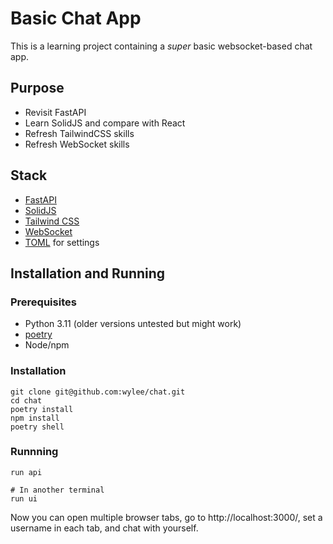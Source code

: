 # Basic Chat App

This is a learning project containing a _super_ basic websocket-based
chat app.

## Purpose

- Revisit FastAPI
- Learn SolidJS and compare with React
- Refresh TailwindCSS skills
- Refresh WebSocket skills

## Stack

- [FastAPI](https://fastapi.tiangolo.com/)
- [SolidJS](https://www.solidjs.com/)
- [Tailwind CSS](https://tailwindcss.com/)
- [WebSocket](https://developer.mozilla.org/en-US/docs/Web/API/WebSockets_API)
- [TOML](https://toml.io/) for settings

## Installation and Running

### Prerequisites

- Python 3.11 (older versions untested but might work)
- [poetry](https://python-poetry.org)
- Node/npm

### Installation

```shell
git clone git@github.com:wylee/chat.git
cd chat
poetry install
npm install
poetry shell
```

### Runnning

```
run api

# In another terminal
run ui 
```

Now you can open multiple browser tabs, go to http://localhost:3000/,
set a username in each tab, and chat with yourself.

